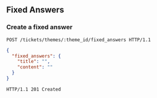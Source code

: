 ## Fixed Answers
### Create a fixed answer

```http
POST /tickets/themes/:theme_id/fixed_answers HTTP/1.1
```

```json
{
  "fixed_answers": {
    "title": "",
    "content": ""
  }
}
```

```http
HTTP/1.1 201 Created
```

